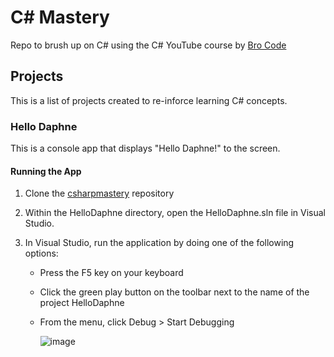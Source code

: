 # C# Mastery

Repo to brush up on C# using the C# YouTube course by [Bro Code](https://www.youtube.com/watch?v=wxznTygnRfQ)

## Projects

This is a list of projects created to re-inforce learning C# concepts.

### Hello Daphne

This is a console app that displays "Hello Daphne!" to the screen.

#### Running the App

1. Clone the [csharpmastery](https://github.com/thisislink/csharpmastery.git) repository
2. Within the HelloDaphne directory, open the HelloDaphne.sln file in Visual Studio.
3. In Visual Studio, run the application by doing one of the following options:

   - Press the F5 key on your keyboard
   - Click the green play button on the toolbar next to the name of the project HelloDaphne
   - From the menu, click Debug > Start Debugging

     ![image]()

###
